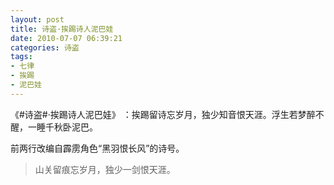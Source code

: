 ```yaml
---
layout: post
title: 诗盗·挨踢诗人泥巴娃
date: 2010-07-07 06:39:21
categories: 诗盗
tags:
- 七律
- 挨踢
- 泥巴娃
---
```

《#诗盗#·挨踢诗人泥巴娃》 ：挨踢留诗忘岁月，独少知音恨天涯。浮生若梦醉不醒，一睡千秋卧泥巴。

前两行改编自霹雳角色“黑羽恨长风”的诗号。

> 山关留痕忘岁月，独少一剑恨天涯。

